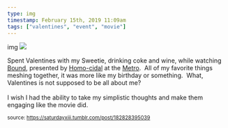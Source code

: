 ```yaml
---
type: img
timestamp: February 15th, 2019 11:09am
tags: ["valentines", "event", "movie"]
---
```

img
<img src="https://saturdayxiii.github.io/media/182828395039.gif"/>

Spent Valentines with my Sweetie, drinking coke and wine, while watching <a href="https://en.wikipedia.org/wiki/Bound_(1996_film)" target="_blank">Bound</a>, presented by <a href="https://www.facebook.com/HOMO-CIDAL-215031542009836/" target="_blank">Homo-cidal</a> at the <a href="http://www.metrocinema.org" target="_blank">Metro</a>.  All of my favorite things meshing together, it was more like my birthday or something.  What, Valentines is not supposed to be all about me?  <br/><br/>I wish I had the ability to take my simplistic thoughts and make them engaging like the movie did.
 
      
      
      
      
      
  
<small>source: https://saturdayxiii.tumblr.com/post/182828395039</small>
